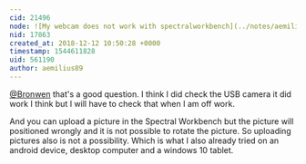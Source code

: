 ```yaml
---
cid: 21496
node: ![My webcam does not work with spectralworkbench](../notes/aemilius89/12-11-2018/my-webcam-does-not-work-with-spectralworkbench)
nid: 17863
created_at: 2018-12-12 10:50:28 +0000
timestamp: 1544611828
uid: 561190
author: aemilius89
---
```


 [@Bronwen](/profile/Bronwen) that's a good question. I think I did check the USB camera it did work I think but I will have to check that when I am off work. 

And you can upload a picture in the Spectral Workbench but the picture will positioned wrongly and it is not possible to rotate the picture. So uploading pictures also is not a possibility. Which is what I also already tried on an android device, desktop computer and a windows 10 tablet.